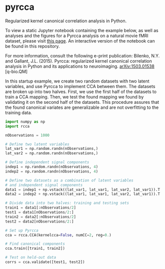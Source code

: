 pyrcca
======

Regularized kernel canonical correlation analysis in Python.

To view a static Jupyter notebook containing the example below, as well as analyses and the figures for a Pyrcca analysis on a natural movie fMRI dataset, please visit <a href="http://nbviewer.ipython.org/github/gallantlab/pyrcca/blob/master/Pyrcca_analysis.html">this page</a>. An interactive version of the notebook can be found in this repository.

For more information, consult the following e-print publication:
Bilenko, N.Y. and Gallant, J.L. (2015). Pyrcca: regularized kernel canonical correlation analysis in Python and its applications to neuroimaging. <a href="http://arxiv.org/abs/1503.01538">arXiv:1503.01538</a> [q-bio.QM]


In this startup example, we create two random datasets with two latent variables, and use Pyrcca to implement CCA between them. The datasets are broken up into two halves. First, we use the first half of the datasets to train a CCA mapping. Then, we test the found mapping we found by validating it on the second half of the datasets. This procedure assures that the found canonical variates are generalizable and are not overfitting to the training data.

```python
import numpy as np
import rcca

nObservations = 1000

# Define two latent variables
lat_var1 = np.random.randn(nObservations,)
lat_var2 = np.random.randn(nObservations,)

# Define independent signal components
indep1 = np.random.randn(nObservations, 4)
indep2 = np.random.randn(nObservations, 4)

# Define two datasets as a combination of latent variables
# and independent signal components
data1 = indep1 + np.vstack((lat_var1, lat_var1, lat_var2, lat_var1)).T
data2 = indep2 + np.vstack((lat_var1, lat_var1, lat_var2, lat_var1)).T

# Divide data into two halves: training and testing sets
train1 = data1[:nObservations/2]
test1 = data1[nObservations/2:]
train2 = data2[:nObservations/2]
test2 = data2[nObservations/2:]

# Set up Pyrcca
cca = rcca.CCA(kernelcca=False, numCC=2, reg=0.)

# Find canonical components
cca.train([train1, train2])

# Test on held-out data
corrs = cca.validate([test1, test2])
```